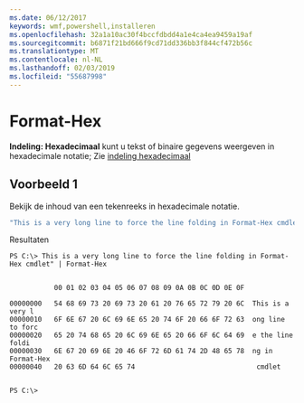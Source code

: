 ```yaml
---
ms.date: 06/12/2017
keywords: wmf,powershell,installeren
ms.openlocfilehash: 32a1a10ac30f4bccfdbdd4a1e4ca4ea9459a19af
ms.sourcegitcommit: b6871f21bd666f9cd71dd336bb3f844cf472b56c
ms.translationtype: MT
ms.contentlocale: nl-NL
ms.lasthandoff: 02/03/2019
ms.locfileid: "55687998"
---
```

# <a name="format-hex"></a>Format-Hex
**Indeling: Hexadecimaal** kunt u tekst of binaire gegevens weergeven in hexadecimale notatie; Zie [indeling hexadecimaal](https://msdn.microsoft.com/powershell/reference/5.1/microsoft.powershell.utility/format-hex)

## <a name="example-1"></a>Voorbeeld 1
Bekijk de inhoud van een tekenreeks in hexadecimale notatie.

```powershell
"This is a very long line to force the line folding in Format-Hex cmdlet" | Format-Hex
```

Resultaten
```
PS C:\> This is a very long line to force the line folding in Format-Hex cmdlet" | Format-Hex


           00 01 02 03 04 05 06 07 08 09 0A 0B 0C 0D 0E 0F

00000000   54 68 69 73 20 69 73 20 61 20 76 65 72 79 20 6C  This is a very l
00000010   6F 6E 67 20 6C 69 6E 65 20 74 6F 20 66 6F 72 63  ong line to forc
00000020   65 20 74 68 65 20 6C 69 6E 65 20 66 6F 6C 64 69  e the line foldi
00000030   6E 67 20 69 6E 20 46 6F 72 6D 61 74 2D 48 65 78  ng in Format-Hex
00000040   20 63 6D 64 6C 65 74                              cmdlet


PS C:\>
```
